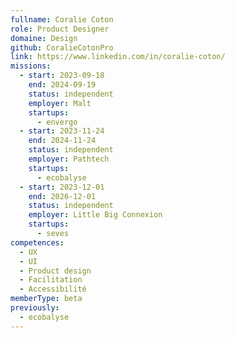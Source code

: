 ```yaml
---
fullname: Coralie Coton
role: Product Designer
domaine: Design
github: CoralieCotonPro
link: https://www.linkedin.com/in/coralie-coton/
missions:
  - start: 2023-09-18
    end: 2024-09-19
    status: independent
    employer: Malt
    startups:
      - envergo
  - start: 2023-11-24
    end: 2024-11-24
    status: independent
    employer: Pathtech
    startups:
      - ecobalyse
  - start: 2023-12-01
    end: 2026-12-01
    status: independent
    employer: Little Big Connexion
    startups:
      - seves
competences:
  - UX
  - UI
  - Product design
  - Facilitation
  - Accessibilité
memberType: beta
previously:
  - ecobalyse
---
```

